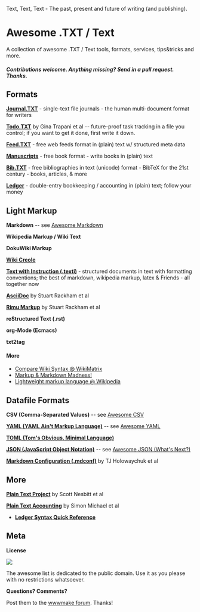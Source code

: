 Text, Text, Text - The past, present and future of writing (and publishing). 


# Awesome .TXT / Text

A collection of awesome .TXT / Text  tools, formats, services, tips&amp;tricks and more.

#### _Contributions welcome. Anything missing? Send in a pull request. Thanks._


## Formats

[**Journal.TXT**](https://journaltxt.github.io) - single-text file journals - the human multi-document format for writers

[**Todo.TXT**](http://todotxt.com) by Gina Trapani et al -- future-proof task tracking in a file you control; if you want to get it done, first write it down.

[**Feed.TXT**](https://feedtxt.github.io) - free web feeds format in (plain) text w/ structured meta data

[**Manuscripts**](http://manuscripts.github.io) - free book format - write books in (plain) text 

[**Bib.TXT**](http://bibtxt.github.io) - free bibliographies in text (unicode) format - BibTeX for the 21st century - books, articles, & more

[**Ledger**](http://plaintextaccounting.org/quickref) - double-entry bookkeeping / accounting in (plain) text; follow your money



## Light Markup

**Markdown** -- see [Awesome Markdown](https://github.com/mundimark/awesome-markdown)

**Wikipedia Markup / Wiki Text**

**DokuWiki Markup**

[**Wiki Creole**](http://www.wikicreole.org)  

[**Text with Instruction (.texti)**](https://texti.github.io) - structured documents in text with formatting conventions; the best of markdown, wikipedia markup, latex & Friends - all together now

[**AsciiDoc**](http://www.methods.co.nz/asciidoc) by Stuart Rackham et al

[**Rimu Markup**](http://rimumarkup.org) by Stuart Rackham et al

**reStructured Text (.rst)**

**org-Mode (Ecmacs)**

**txt2tag**


#### More

- [Compare Wiki Syntax @ WikiMatrix](http://www.wikimatrix.org/syntax.php)
- [Markup & Markdown Madness!](https://markupmadness.github.io)
- [Lightweight markup language @ Wikipedia](https://en.wikipedia.org/wiki/Lightweight_markup_language)


## Datafile Formats

**CSV (Comma-Separated Values)** -- see [Awesome CSV](https://github.com/csvalues/awesome-csv)

[**YAML (YAML Ain't Markup Language)**](http://yaml.org) -- see [Awesome YAML](https://github.com/datatxt/awseome-yaml)

[**TOML (Tom's Obvious, Minimal Language)**](https://github.com/toml-lang/toml)

[**JSON (JavaScript Object Notation)**](http://json.org) -- see [Awesome JSON (What's Next?)](https://github.com/jsonii/awesome-json-next)

[**Markdown Configuration (.mdconf)**](https://github.com/tj/mdconf) by TJ Holowaychuk et al


## More

[**Plain Text Project**](https://plaintextproject.online) by Scott Nesbitt et al

[**Plain Text Accounting**](http://plaintextaccounting.org) by Simon Michael et al

- [**Ledger Syntax Quick Reference**](http://plaintextaccounting.org/quickref)



## Meta

**License**

![](https://publicdomainworks.github.io/buttons/zero88x31.png)

The awesome list is dedicated to the public domain. Use it as you please with no restrictions whatsoever.

**Questions? Comments?**

Post them to the [wwwmake forum](http://groups.google.com/group/wwwmake). Thanks!
